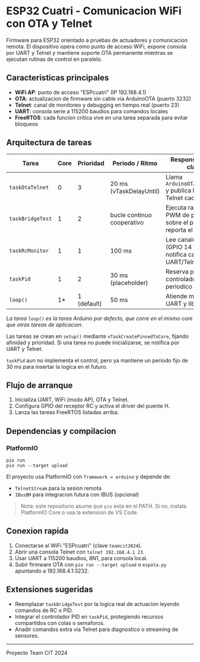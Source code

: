 ﻿# ESP32 Cuatri - Comunicacion WiFi con OTA y Telnet

Firmware para ESP32 orientado a pruebas de actuadores y comunicacion remota. El dispositivo opera como punto de acceso WiFi, expone consola por UART y Telnet y mantiene soporte OTA permanente mientras se ejecutan rutinas de control en paralelo.

## Caracteristicas principales

- **WiFi AP**: punto de acceso "ESPcuatri" (IP 192.168.4.1)
- **OTA**: actualizacion de firmware sin cable via ArduinoOTA (puerto 3232)
- **Telnet**: canal de monitoreo y debugging en tiempo real (puerto 23)
- **UART**: consola serie a 115200 baudios para comandos locales
- **FreeRTOS**: cada funcion critica vive en una tarea separada para evitar bloqueos

## Arquitectura de tareas

| Tarea            | Core | Prioridad | Periodo / Ritmo            | Responsabilidad clave |
|------------------|------|-----------|----------------------------|------------------------|
| `taskOtaTelnet`  | 0    | 3         | 20 ms (vTaskDelayUntil)    | Llama `ArduinoOTA.handle()` y publica heartbeat Telnet cada 5 s |
| `taskBridgeTest` | 1    | 2         | bucle continuo cooperativo | Ejecuta rampas PWM de prueba sobre el puente H y reporta el duty |
| `taskRcMonitor`  | 1    | 1         | 100 ms                     | Lee canales RC (GPIO 14 y 16) y notifica cambios por UART/Telnet |
| `taskPid`        | 1    | 2         | 30 ms (placeholder)        | Reserva para el controlador PID periodico |
| `loop()`         | 1*   | 1 (default) | 50 ms                     | Atiende mensajes UART y libera CPU |

*La tarea `loop()` es la tarea Arduino por defecto, que corre en el mismo core que otras tareas de aplicacion.*

Las tareas se crean en `setup()` mediante `xTaskCreatePinnedToCore`, fijando afinidad y prioridad. Si una tarea no puede inicializarse, se notifica por UART y Telnet.

`taskPid` aun no implementa el control, pero ya mantiene un periodo fijo de 30 ms para insertar la logica en el futuro.

## Flujo de arranque

1. Inicializa UART, WiFi (modo AP), OTA y Telnet.
2. Configura GPIO del receptor RC y activa el driver del puente H.
3. Lanza las tareas FreeRTOS listadas arriba.

## Dependencias y compilacion

### PlatformIO

```
pio run
pio run --target upload
```

El proyecto usa PlatformIO con `framework = arduino` y depende de:

- `TelnetStream` para la sesion remota
- `IBusBM` para integracion futura con IBUS (opcional)

> Nota: este repositorio asume que `pio` esta en el PATH. Si no, instala PlatformIO Core o usa la extension de VS Code.

## Conexion rapida

1. Conectarse al WiFi "ESPcuatri" (clave `teamcit2024`).
2. Abrir una consola Telnet con `telnet 192.168.4.1 23`.
3. Usar UART a 115200 baudios, 8N1, para consola local.
4. Subir firmware OTA con `pio run --target upload` o `espota.py` apuntando a 192.168.4.1:3232.

## Extensiones sugeridas

- Reemplazar `taskBridgeTest` por la logica real de actuacion leyendo comandos de RC o PID.
- Integrar el controlador PID en `taskPid`, protegiendo recursos compartidos con colas o semaforos.
- Anadir comandos extra via Telnet para diagnostico o streaming de sensores.

---
Proyecto Team CIT 2024
